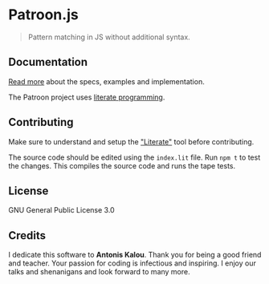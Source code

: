 # Patroon.js

> Pattern matching in JS without additional syntax.

## Documentation

[Read more][1] about the specs, examples and implementation.

The Patroon project uses [literate programming][3].

## Contributing

Make sure to understand and setup the ["Literate"][2] tool before contributing.

The source code should be edited using the `index.lit` file. Run `npm t` to
test the changes. This compiles the source code and runs the tape tests.

[1]:https://bas080.github.io/Patroon.js/
[2]:https://github.com/zyedidia/Literate
[3]:https://en.wikipedia.org/wiki/Literate_programming

## License

GNU General Public License 3.0

## Credits

I dedicate this software to **Antonis Kalou**. Thank you for being a good
friend and teacher. Your passion for coding is infectious and inspiring.
I enjoy our talks and shenanigans and look forward to many more.
